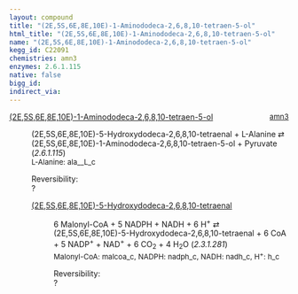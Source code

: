 ```yaml
---
layout: compound
title: "(2E,5S,6E,8E,10E)-1-Aminododeca-2,6,8,10-tetraen-5-ol"
html_title: "(2E,5S,6E,8E,10E)-1-Aminododeca-2,6,8,10-tetraen-5-ol"
name: "(2E,5S,6E,8E,10E)-1-Aminododeca-2,6,8,10-tetraen-5-ol"
kegg_id: C22091
chemistries: amn3
enzymes: 2.6.1.115
native: false
bigg_id: 
indirect_via: 
---
```

<dl><dt class='rs-product'><a href='/compounds/C22091' class='link-dark' data-bs-toggle='tooltip' data-bs-html='true' data-bs-title='KEGG: C22091'>(2E,5S,6E,8E,10E)-1-Aminododeca-2,6,8,10-tetraen-5-ol</a><span style='float: right; max-width: 40%'><a href='/chemistries/amn3' class='link-dark opacity-50' style='font-size: small; word-wrap: anywhere;'>amn3</a></span></dt><dd><p>(2E,5S,6E,8E,10E)-5-Hydroxydodeca-2,6,8,10-tetraenal + L-Alanine &#8644; (2E,5S,6E,8E,10E)-1-Aminododeca-2,6,8,10-tetraen-5-ol + Pyruvate (<i>2.6.1.115</i>)<br /><span style='font-size: small;'><span data-bs-toggle='tooltip' data-bs-html='true' data-bs-title='KEGG: C00041'>L-Alanine</span>: ala__L_c</span><br /><div class="reversibility_info">Reversibility: <div class="progress"><div class="progress-bar bg-light" role="progressbar" style="width: 100%" aria-valuenow="0" aria-valuemin="0" aria-valuemax="100"></div></div><span>?</span><div class="progress"><div class="progress-bar bg-light" role="progressbar" style="width: 100%" aria-valuenow="0" aria-valuemin="0" aria-valuemax="10"></div></div></div></p><dl><dt><a href='/compounds/C22087' class='link-dark' data-bs-toggle='tooltip' data-bs-html='true' data-bs-title='KEGG: C22087'>(2E,5S,6E,8E,10E)-5-Hydroxydodeca-2,6,8,10-tetraenal</a><span style='float: right; max-width: 40%'><a href='/chemistries/None' class='link-dark opacity-50' style='font-size: small; word-wrap: anywhere;'></a></span></dt><dd><p>6 Malonyl-CoA + 5 NADPH + NADH + 6 H<sup>+</sup> &#8644; (2E,5S,6E,8E,10E)-5-Hydroxydodeca-2,6,8,10-tetraenal + 6 CoA + 5 NADP<sup>+</sup> + NAD<sup>+</sup> + 6 CO<sub>2</sub> + 4 H<sub>2</sub>O (<i>2.3.1.281</i>)<br /><span style='font-size: small;'><span data-bs-toggle='tooltip' data-bs-html='true' data-bs-title='KEGG: C00083'>Malonyl-CoA</span>: malcoa_c, <span data-bs-toggle='tooltip' data-bs-html='true' data-bs-title='KEGG: C00005'>NADPH</span>: nadph_c, <span data-bs-toggle='tooltip' data-bs-html='true' data-bs-title='KEGG: C00004'>NADH</span>: nadh_c, <span data-bs-toggle='tooltip' data-bs-html='true' data-bs-title='KEGG: C00080'>H<sup>+</sup></span>: h_c</span><br /><div class="reversibility_info">Reversibility: <div class="progress"><div class="progress-bar bg-light" role="progressbar" style="width: 100%" aria-valuenow="0" aria-valuemin="0" aria-valuemax="100"></div></div><span>?</span><div class="progress"><div class="progress-bar bg-light" role="progressbar" style="width: 100%" aria-valuenow="0" aria-valuemin="0" aria-valuemax="10"></div></div></div></p><dl></dl></dd></dl></dd></dl>